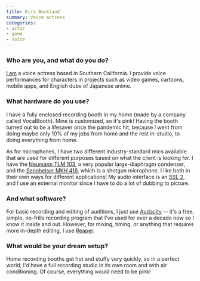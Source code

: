 ```yaml
---
title: Kira Buckland
summary: Voice actress
categories:
- actor
- game
- voice
---
```


### Who are you, and what do you do?

[I am](http://www.kirabuckland.com/ "Kira's website.") a voice actress based in Southern California. I provide voice performances for characters in projects such as video games, cartoons, mobile apps, and English dubs of Japanese anime.

### What hardware do you use?

I have a fully enclosed recording booth in my home (made by a company called VocalBooth). Mine is customized, so it's pink! Having the booth turned out to be a lifesaver once the pandemic hit, because I went from doing maybe only 10% of my jobs from home and the rest in-studio, to doing everything from home.

As for microphones, I have two different industry-standard mics available that are used for different purposes based on what the client is looking for. I have the [Neumann TLM 103][tlm-103], a very popular large-diaphragm condenser, and the [Sennheiser MKH 416][mkh-416], which is a shotgun microphone. I like both in their own ways for different applications! My audio interface is an [SSL 2][ssl-2], and I use an external monitor since I have to do a lot of dubbing to picture.

### And what software?

For basic recording and editing of auditions, I just use [Audacity][] -- it's a free, simple, no-frills recording program that I've used for over a decade now so I know it inside and out. However, for mixing, timing, or anything that requires more in-depth editing, I use [Reaper][].

### What would be your dream setup?

Home recording booths get hot and stuffy very quickly, so in a perfect world, I'd have a full recording studio in its own room and with air conditioning. Of course, everything would need to be pink!

[audacity]: https://sourceforge.net/projects/audacity/ "An open-source, cross-platform audio editor."
[mkh-416]: https://en-us.sennheiser.com/short-shotgun-tube-microphone-camera-films-mkh-416-p48u3 "A shotgun microphone."
[reaper]: https://www.reaper.fm/ "A software digital audio workstation."
[ssl-2]: https://www.solidstatelogic.com/products/ssl2 "An audio interface."
[tlm-103]: http://www.neumann.com/?lang=en&id=current_microphones&cid=tlm103_description "A studio microphone."
